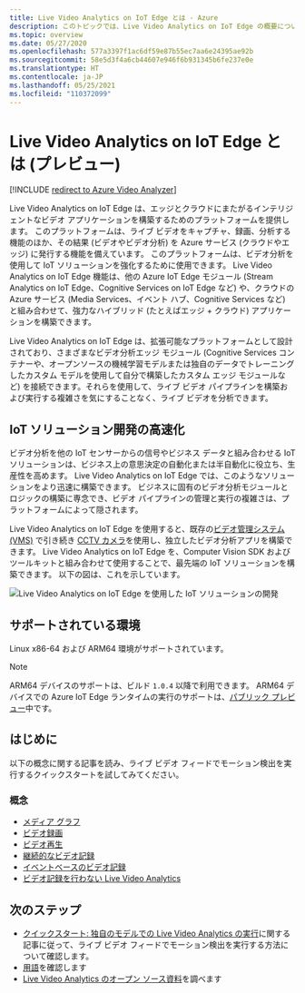 ```yaml
---
title: Live Video Analytics on IoT Edge とは - Azure
description: このトピックでは、Live Video Analytics on IoT Edge の概要について説明します。 このプラットフォームは、IoT ソリューションを強化するために使用できる機能を提供します。 たとえば、ライブ ビデオをキャプチャ、録画、分析し、結果 (ビデオやビデオ分析) を Azure サービスに発行します。
ms.topic: overview
ms.date: 05/27/2020
ms.openlocfilehash: 577a3397f1ac6df59e87b55ec7aa6e24395ae92b
ms.sourcegitcommit: 58e5d3f4a6cb44607e946f6b931345b6fe237e0e
ms.translationtype: HT
ms.contentlocale: ja-JP
ms.lasthandoff: 05/25/2021
ms.locfileid: "110372099"
---
```

# <a name="what-is-live-video-analytics-on-iot-edge-preview"></a>Live Video Analytics on IoT Edge とは (プレビュー)

[!INCLUDE [redirect to Azure Video Analyzer](./includes/redirect-video-analyzer.md)]

Live Video Analytics on IoT Edge は、エッジとクラウドにまたがるインテリジェントなビデオ アプリケーションを構築するためのプラットフォームを提供します。 このプラットフォームは、ライブ ビデオをキャプチャ、録画、分析する機能のほか、その結果 (ビデオやビデオ分析) を Azure サービス (クラウドやエッジ) に発行する機能を備えています。 このプラットフォームは、ビデオ分析を使用して IoT ソリューションを強化するために使用できます。 Live Video Analytics on IoT Edge 機能は、他の Azure IoT Edge モジュール (Stream Analytics on IoT Edge、Cognitive Services on IoT Edge など) や、クラウドの Azure サービス (Media Services、イベント ハブ、Cognitive Services など) と組み合わせて、強力なハイブリッド (たとえばエッジ + クラウド) アプリケーションを構築できます。

Live Video Analytics on IoT Edge は、拡張可能なプラットフォームとして設計されており、さまざまなビデオ分析エッジ モジュール (Cognitive Services コンテナーや、オープンソースの機械学習モデルまたは独自のデータでトレーニングしたカスタム モデルを使用して自分で構築したカスタム エッジ モジュールなど) を接続できます。それらを使用して、ライブ ビデオ パイプラインを構築および実行する複雑さを気にすることなく、ライブ ビデオを分析できます。

## <a name="accelerate-iot-solutions-development"></a>IoT ソリューション開発の高速化 

ビデオ分析を他の IoT センサーからの信号やビジネス データと組み合わせる IoT ソリューションは、ビジネス上の意思決定の自動化または半自動化に役立ち、生産性を高めます。 Live Video Analytics on IoT Edge では、このようなソリューションをより迅速に構築できます。 ビジネスに固有のビデオ分析モジュールとロジックの構築に専念でき、ビデオ パイプラインの管理と実行の複雑さは、プラットフォームによって隠されます。

Live Video Analytics on IoT Edge を使用すると、既存の[ビデオ管理システム (VMS)](https://en.wikipedia.org/wiki/Video_management_system) で引き続き [CCTV カメラ](https://en.wikipedia.org/wiki/Closed-circuit_television_camera)を使用し、独立したビデオ分析アプリを構築できます。 Live Video Analytics on IoT Edge を、Computer Vision SDK およびツールキットと組み合わせて使用することで、最先端の IoT ソリューションを構築できます。 以下の図は、これを示しています。

![Live Video Analytics on IoT Edge を使用した IoT ソリューションの開発](./media/overview/product-diagram.svg)

## <a name="supported-environments"></a>サポートされている環境

Linux x86-64 および ARM64 環境がサポートされています。
> [!NOTE]
> ARM64 デバイスのサポートは、ビルド `1.0.4` 以降で利用できます。
> ARM64 デバイスでの Azure IoT Edge ランタイムの実行のサポートは、[パブリック プレビュー](https://azure.microsoft.com/support/legal/preview-supplemental-terms/)中です。

## <a name="get-started"></a>はじめに

以下の概念に関する記事を読み、ライブ ビデオ フィードでモーション検出を実行するクイックスタートを試してみてください。

### <a name="concepts"></a>概念

* [メディア グラフ](media-graph-concept.md)
* [ビデオ録画](video-recording-concept.md)
* [ビデオ再生](video-playback-concept.md)
* [継続的なビデオ記録](continuous-video-recording-concept.md)
* [イベントベースのビデオ記録](event-based-video-recording-concept.md)
* [ビデオ記録を行わない Live Video Analytics](analyze-live-video-concept.md)

## <a name="next-steps"></a>次のステップ

* [クイックスタート: 独自のモデルでの Live Video Analytics の実行](use-your-model-quickstart.md)に関する記事に従って、ライブ ビデオ フィードでモーション検出を実行する方法について確認します。
* [用語](terminology.md)を確認します
* [Live Video Analytics のオープン ソース資料](https://github.com/Azure/live-video-analytics)を調べます

